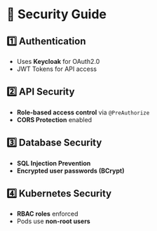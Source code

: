 # 🔐 Security Guide

## 1️⃣ Authentication
- Uses **Keycloak** for OAuth2.0
- JWT Tokens for API access

## 2️⃣ API Security
- **Role-based access control** via `@PreAuthorize`
- **CORS Protection** enabled

## 3️⃣ Database Security
- **SQL Injection Prevention**
- **Encrypted user passwords (BCrypt)**

## 4️⃣ Kubernetes Security
- **RBAC roles** enforced
- Pods use **non-root users**